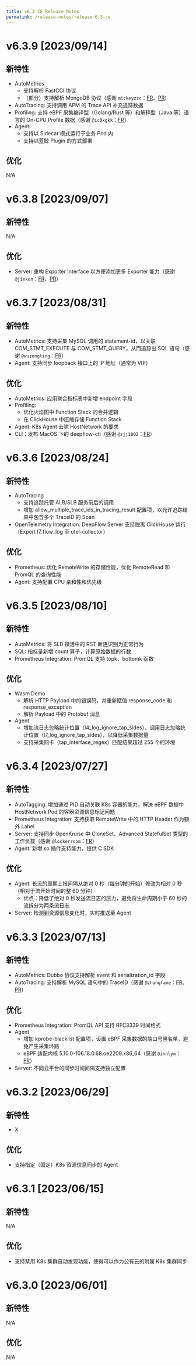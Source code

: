 ```yaml
---
title: v6.3 CE Release Notes
permalink: /release-notes/release-6.3-ce
---
```


# v6.3.9 [2023/09/14]

## 新特性

- AutoMetrics
  - 支持解析 FastCGI 协议
  - （部分）支持解析 MongoDB 协议（感谢 `mickeyzzc`：[FR](https://github.com/deepflowio/deepflow/issues/3618)、[PR](https://github.com/deepflowio/deepflow/pull/3899)）
- AutoTracing: 支持调用 APM 的 Trace API 补充追踪数据
- Profiling: 支持 eBPF 采集编译型（Golang/Rust 等）和解释型（Java 等）语言的 On-CPU Profile 数据（感谢 `@ic0xgkk`：[FR](https://github.com/deepflowio/deepflow/issues/2494)）
- Agent:
  - 支持以 Sidecar 模式运行于业务 Pod 内
  - 支持以蓝鲸 Plugin 的方式部署

## 优化

N/A

# v6.3.8 [2023/09/07]

## 新特性

N/A

## 优化

- Server: 重构 Exporter Interface 以方便添加更多 Exporter 能力（感谢 `@jiekun`：[FR](https://github.com/deepflowio/deepflow/issues/3926)、[PR](https://github.com/deepflowio/deepflow/pull/3932)）

# v6.3.7 [2023/08/31]

## 新特性

- AutoMetrics: 支持采集 MySQL 调用的 statement-id，以关联 COM_STMT_EXECUTE 与 COM_STMT_QUERY，从而追踪出 SQL 语句（感谢 `@wuzongling`：[FR](https://github.com/deepflowio/deepflow/issues/3590)）
- Agent: 支持同步 loopback 接口上的 IP 地址（通常为 VIP）

## 优化

- AutoMetrics: 应用聚合指标表中新增 endpoint 字段
- Profiling:
  - 优化火焰图中 Function Stack 的合并逻辑
  - 在 ClickHouse 中压缩存储 Function Stack
- Agent: K8s Agent 去除 HostNetwork 的要求
- CLI：发布 MacOS 下的 deepflow-ctl（感谢 `@zjj1002`：[FR](https://github.com/deepflowio/deepflow/issues/3710)）

# v6.3.6 [2023/08/24]

## 新特性

- AutoTracing
  - 支持追踪托管 ALB/SLB 服务前后的调用
  - 增加 allow_multiple_trace_ids_in_tracing_result 配置项，以允许追踪结果中包含多个 TraceID 的 Span
- OpenTelemetry Integration: DeepFlow Server 支持脱离 ClickHouse 运行（Export l7_flow_log 至 otel-collector）

## 优化

- Prometheus: 优化 RemoteWrite 的存储性能，优化 RemoteRead 和 PromQL 的查询性能
- Agent: 支持配置 CPU 亲和性和优先级

# v6.3.5 [2023/08/10]

## 新特性

- AutoMetrics: 将 SLB 探活中的 RST 断连识别为正常行为
- SQL: 指标量新增 count 算子，计算原始数据的行数
- Prometheus Integration: PromQL 支持 topk、bottomk 函数

## 优化

- Wasm Demo
  - 解析 HTTP Payload 中的错误码，并重新赋值 response_code 和 response_exception
  - 解析 Payload 中的 Protobuf 消息
- Agent
  - 增加流日志忽略统计位置（l4_log_ignore_tap_sides）、调用日志忽略统计位置（l7_log_ignore_tap_sides），以降低采集数据量
  - 支持采集网卡（tap_interface_regex）匹配结果超过 255 个的环境

# v6.3.4 [2023/07/27]

## 新特性

- AutoTagging: 增加通过 PID 自动关联 K8s 容器的能力，解决 eBPF 数据中 HostNetwork Pod 的容器资源信息标记问题
- Prometheus Integration: 支持获取 RemoteWrite 中的 HTTP Header 作为额外 Label
- Server: 支持同步 OpenKruise 中 CloneSet、Advanced StatefulSet 类型的工作负载（感谢 `@lockerroom`：[FR](https://github.com/deepflowio/deepflow/issues/3368)）
- Agent: 新增 so 插件支持能力，提供 C SDK

## 优化

- Agent: 长流的周期上报间隔从绝对 0 秒（每分钟的开始）修改为相对 0 秒（相对于流开始时间的整 60 分钟）
  - 优点：降低了绝对 0 秒发送流日志的压力，避免将生命周期小于 60 秒的流拆分为两条流日志
- Server: 检测到资源信息变化时，实时推送至 Agent

# v6.3.3 [2023/07/13]

## 新特性

- AutoMetrics: Dubbo 协议支持解析 event 和 serialization_id 字段
- AutoTracing: 支持解析 MySQL 语句中的 TraceID（感谢 `@zhangfane`：[FR](https://github.com/deepflowio/deepflow/issues/2985)、[PR](https://github.com/deepflowio/deepflow/pull/2999)）

## 优化

- Prometheus Integration: PromQL API 支持 RFC3339 时间格式
- Agent
  - 增加 kprobe-blacklist 配置项，设置 eBPF 采集数据的端口号黑名单，避免产生采集环路
  - eBPF 适配内核 5.10.0-106.18.0.68.oe2209.x86_64（感谢 `@innlym`：[FR](https://github.com/deepflowio/deepflow/issues/3542)）
- Server: 不同云平台的同步时间间隔支持独立配置

# v6.3.2 [2023/06/29]

## 新特性

- X

## 优化

- 支持指定（固定）K8s 资源信息同步的 Agent

# v6.3.1 [2023/06/15]

## 新特性

N/A

## 优化

- 支持禁用 K8s 集群自动发现功能，使得可以作为公有云的附属 K8s 集群同步

# v6.3.0 [2023/06/01]

## 新特性

N/A

## 优化

N/A
